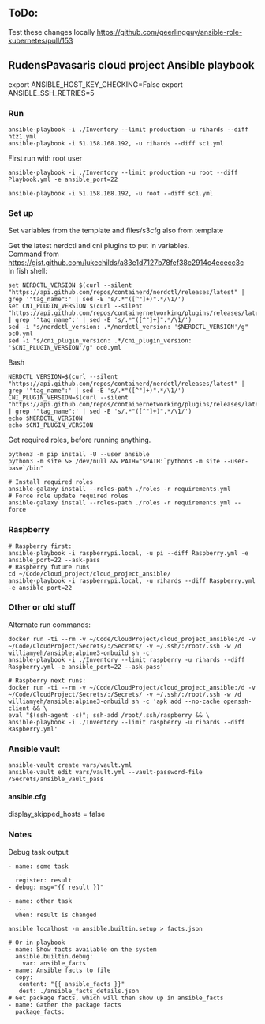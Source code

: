 ## ToDo:
Test these changes locally
https://github.com/geerlingguy/ansible-role-kubernetes/pull/153

## RudensPavasaris cloud project Ansible playbook
export ANSIBLE_HOST_KEY_CHECKING=False
export ANSIBLE_SSH_RETRIES=5

### Run
```
ansible-playbook -i ./Inventory --limit production -u rihards --diff htz1.yml
ansible-playbook -i 51.158.168.192, -u rihards --diff sc1.yml
```

First run with root user
```
ansible-playbook -i ./Inventory --limit production -u root --diff Playbook.yml -e ansible_port=22

ansible-playbook -i 51.158.168.192, -u root --diff sc1.yml
```

### Set up
Set variables from the template and files/s3cfg also from template

Get the latest nerdctl and cni plugins to put in variables.  
Command from https://gist.github.com/lukechilds/a83e1d7127b78fef38c2914c4ececc3c  
In fish shell:
```
set NERDCTL_VERSION $(curl --silent "https://api.github.com/repos/containerd/nerdctl/releases/latest" | grep '"tag_name":' | sed -E 's/.*"([^"]+)".*/\1/')
set CNI_PLUGIN_VERSION $(curl --silent "https://api.github.com/repos/containernetworking/plugins/releases/latest" | grep '"tag_name":' | sed -E 's/.*"([^"]+)".*/\1/')
sed -i "s/nerdctl_version: .*/nerdctl_version: '$NERDCTL_VERSION'/g" oc0.yml
sed -i "s/cni_plugin_version: .*/cni_plugin_version: '$CNI_PLUGIN_VERSION'/g" oc0.yml
```
Bash
```
NERDCTL_VERSION=$(curl --silent "https://api.github.com/repos/containerd/nerdctl/releases/latest" | grep '"tag_name":' | sed -E 's/.*"([^"]+)".*/\1/')
CNI_PLUGIN_VERSION=$(curl --silent "https://api.github.com/repos/containernetworking/plugins/releases/latest" | grep '"tag_name":' | sed -E 's/.*"([^"]+)".*/\1/')
echo $NERDCTL_VERSION
echo $CNI_PLUGIN_VERSION
```


Get required roles, before running anything.
```
python3 -m pip install -U --user ansible
python3 -m site &> /dev/null && PATH="$PATH:`python3 -m site --user-base`/bin"

# Install required roles
ansible-galaxy install --roles-path ./roles -r requirements.yml
# Force role update required roles
ansible-galaxy install --roles-path ./roles -r requirements.yml --force
```

### Raspberry
```
# Raspberry first:
ansible-playbook -i raspberrypi.local, -u pi --diff Raspberry.yml -e ansible_port=22 --ask-pass
# Raspberry future runs
cd ~/Code/cloud_project/cloud_project_ansible/
ansible-playbook -i raspberrypi.local, -u rihards --diff Raspberry.yml -e ansible_port=22

```

### Other or old stuff
Alternate run commands:
```
docker run -ti --rm -v ~/Code/CloudProject/cloud_project_ansible:/d -v ~/Code/CloudProject/Secrets/:/Secrets/ -v ~/.ssh/:/root/.ssh -w /d williamyeh/ansible:alpine3-onbuild sh -c'
ansible-playbook -i ./Inventory --limit raspberry -u rihards --diff Raspberry.yml -e ansible_port=22 --ask-pass'

# Raspberry next runs:
docker run -ti --rm -v ~/Code/CloudProject/cloud_project_ansible:/d -v ~/Code/CloudProject/Secrets/:/Secrets/ -v ~/.ssh/:/root/.ssh -w /d williamyeh/ansible:alpine3-onbuild sh -c 'apk add --no-cache openssh-client && \
eval "$(ssh-agent -s)"; ssh-add /root/.ssh/raspberry && \
ansible-playbook -i ./Inventory --limit raspberry -u rihards --diff Raspberry.yml'

```

### Ansible vault
```
ansible-vault create vars/vault.yml
ansible-vault edit vars/vault.yml --vault-password-file /Secrets/ansible_vault_pass
```

#### ansible.cfg
display_skipped_hosts = false

### Notes
Debug task output
```
- name: some task
  ...
  register: result
- debug: msg="{{ result }}"

- name: other task
  ...
  when: result is changed
```
```
ansible localhost -m ansible.builtin.setup > facts.json

# Or in playbook
- name: Show facts available on the system
  ansible.builtin.debug:
    var: ansible_facts
- name: Ansible facts to file
  copy:
   content: "{{ ansible_facts }}"
   dest: ./ansible_facts_details.json
# Get package facts, which will then show up in ansible_facts
- name: Gather the package facts
  package_facts:
```
